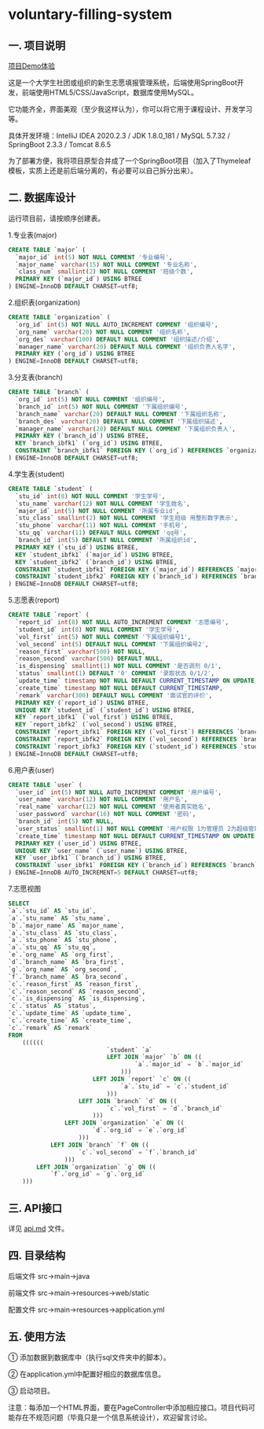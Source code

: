 # voluntary-filling-system
## 一. 项目说明

[项目Demo体验](https://www.515code.com/posts/t6po20qr/)

这是一个大学生社团或组织的新生志愿填报管理系统，后端使用SpringBoot开发，前端使用HTML5/CSS/JavaScript，数据库使用MySQL。

它功能齐全，界面美观（至少我这样认为），你可以将它用于课程设计、开发学习等。

具体开发环境：IntelliJ IDEA 2020.2.3 / JDK 1.8.0_181 / MySQL 5.7.32 / SpringBoot 2.3.3 / Tomcat 8.6.5

为了部署方便，我将项目原型合并成了一个SpringBoot项目（加入了Thymeleaf模板，实质上还是前后端分离的，有必要可以自己拆分出来）。

## 二. 数据库设计

运行项目前，请按顺序创建表。

1.专业表(major)

```sql
CREATE TABLE `major` (
  `major_id` int(5) NOT NULL COMMENT '专业编号',
  `major_name` varchar(15) NOT NULL COMMENT '专业名称',
  `class_num` smallint(2) NOT NULL COMMENT '班级个数',
  PRIMARY KEY (`major_id`) USING BTREE
) ENGINE=InnoDB DEFAULT CHARSET=utf8;
```

2.组织表(organization)

````sql
CREATE TABLE `organization` (
  `org_id` int(5) NOT NULL AUTO_INCREMENT COMMENT '组织编号',
  `org_name` varchar(20) NOT NULL COMMENT '组织名称',
  `org_des` varchar(100) DEFAULT NULL COMMENT '组织描述/介绍',
  `manager_name` varchar(20) DEFAULT NULL COMMENT '组织负责人名字',
  PRIMARY KEY (`org_id`) USING BTREE
) ENGINE=InnoDB DEFAULT CHARSET=utf8;
````

3.分支表(branch)

```sql
CREATE TABLE `branch` (
  `org_id` int(5) NOT NULL COMMENT '组织编号',
  `branch_id` int(5) NOT NULL COMMENT '下属组织编号',
  `branch_name` varchar(20) DEFAULT NULL COMMENT '下属组织名称',
  `branch_des` varchar(20) DEFAULT NULL COMMENT '下属组织描述',
  `manager_name` varchar(20) DEFAULT NULL COMMENT '下属组织负责人',
  PRIMARY KEY (`branch_id`) USING BTREE,
  KEY `branch_ibfk1` (`org_id`) USING BTREE,
  CONSTRAINT `branch_ibfk1` FOREIGN KEY (`org_id`) REFERENCES `organization` (`org_id`) ON UPDATE CASCADE
) ENGINE=InnoDB DEFAULT CHARSET=utf8;
```

4.学生表(student)

```sql
CREATE TABLE `student` (
  `stu_id` int(8) NOT NULL COMMENT '学生学号',
  `stu_name` varchar(12) NOT NULL COMMENT '学生姓名',
  `major_id` int(5) NOT NULL COMMENT '所属专业id',
  `stu_class` smallint(2) NOT NULL COMMENT '学生班级 用整形数字表示',
  `stu_phone` varchar(11) NOT NULL COMMENT '手机号',
  `stu_qq` varchar(11) DEFAULT NULL COMMENT 'qq号',
  `branch_id` int(5) DEFAULT NULL COMMENT '所属组织id',
  PRIMARY KEY (`stu_id`) USING BTREE,
  KEY `student_ibfk1` (`major_id`) USING BTREE,
  KEY `student_ibfk2` (`branch_id`) USING BTREE,
  CONSTRAINT `student_ibfk1` FOREIGN KEY (`major_id`) REFERENCES `major` (`major_id`) ON UPDATE CASCADE,
  CONSTRAINT `student_ibfk2` FOREIGN KEY (`branch_id`) REFERENCES `branch` (`branch_id`) ON UPDATE CASCADE
) ENGINE=InnoDB DEFAULT CHARSET=utf8;
```

5.志愿表(report)

```sql
CREATE TABLE `report` (
  `report_id` int(8) NOT NULL AUTO_INCREMENT COMMENT '志愿编号',
  `student_id` int(8) NOT NULL COMMENT '学生学号',
  `vol_first` int(5) NOT NULL COMMENT '下属组织编号1',
  `vol_second` int(5) DEFAULT NULL COMMENT '下属组织编号2',
  `reason_first` varchar(500) NOT NULL,
  `reason_second` varchar(500) DEFAULT NULL,
  `is_dispensing` smallint(1) NOT NULL COMMENT '是否调剂 0/1',
  `status` smallint(1) DEFAULT '0' COMMENT '录取状态 0/1/2',
  `update_time` timestamp NOT NULL DEFAULT CURRENT_TIMESTAMP ON UPDATE CURRENT_TIMESTAMP,
  `create_time` timestamp NOT NULL DEFAULT CURRENT_TIMESTAMP,
  `remark` varchar(300) DEFAULT NULL COMMENT '面试官的评价',
  PRIMARY KEY (`report_id`) USING BTREE,
  UNIQUE KEY `student_id` (`student_id`) USING BTREE,
  KEY `report_ibfk1` (`vol_first`) USING BTREE,
  KEY `report_ibfk2` (`vol_second`) USING BTREE,
  CONSTRAINT `report_ibfk1` FOREIGN KEY (`vol_first`) REFERENCES `branch` (`branch_id`) ON UPDATE CASCADE,
  CONSTRAINT `report_ibfk2` FOREIGN KEY (`vol_second`) REFERENCES `branch` (`branch_id`) ON UPDATE CASCADE,
  CONSTRAINT `report_ibfk3` FOREIGN KEY (`student_id`) REFERENCES `student` (`stu_id`) ON UPDATE CASCADE
) ENGINE=InnoDB DEFAULT CHARSET=utf8;
```

6.用户表(user)

```sql
CREATE TABLE `user` (
  `user_id` int(5) NOT NULL AUTO_INCREMENT COMMENT '用户编号',
  `user_name` varchar(12) NOT NULL COMMENT '用户名',
  `real_name` varchar(12) NOT NULL COMMENT '使用者真实姓名',
  `user_password` varchar(16) NOT NULL COMMENT '密码',
  `branch_id` int(5) NOT NULL,
  `user_status` smallint(1) NOT NULL COMMENT '用户权限 1为管理员 2为超级管理员',
  `create_time` timestamp NOT NULL DEFAULT CURRENT_TIMESTAMP ON UPDATE CURRENT_TIMESTAMP,
  PRIMARY KEY (`user_id`) USING BTREE,
  UNIQUE KEY `user_name` (`user_name`) USING BTREE,
  KEY `user_ibfk1` (`branch_id`) USING BTREE,
  CONSTRAINT `user_ibfk1` FOREIGN KEY (`branch_id`) REFERENCES `branch` (`branch_id`) ON UPDATE CASCADE
) ENGINE=InnoDB AUTO_INCREMENT=5 DEFAULT CHARSET=utf8;
```

7.志愿视图

```sql
SELECT
`a`.`stu_id` AS `stu_id`,
`a`.`stu_name` AS `stu_name`,
`b`.`major_name` AS `major_name`,
`a`.`stu_class` AS `stu_class`,
`a`.`stu_phone` AS `stu_phone`,
`a`.`stu_qq` AS `stu_qq`,
`e`.`org_name` AS `org_first`,
`d`.`branch_name` AS `bra_first`,
`g`.`org_name` AS `org_second`,
`f`.`branch_name` AS `bra_second`,
`c`.`reason_first` AS `reason_first`,
`c`.`reason_second` AS `reason_second`,
`c`.`is_dispensing` AS `is_dispensing`,
`c`.`status` AS `status`,
`c`.`update_time` AS `update_time`,
`c`.`create_time` AS `create_time`,
`c`.`remark` AS `remark` 
FROM
	((((((
							`student` `a`
							LEFT JOIN `major` `b` ON ((
									`a`.`major_id` = `b`.`major_id` 
								)))
						LEFT JOIN `report` `c` ON ((
								`a`.`stu_id` = `c`.`student_id` 
							)))
					LEFT JOIN `branch` `d` ON ((
							`c`.`vol_first` = `d`.`branch_id` 
						)))
				LEFT JOIN `organization` `e` ON ((
						`d`.`org_id` = `e`.`org_id` 
					)))
			LEFT JOIN `branch` `f` ON ((
					`c`.`vol_second` = `f`.`branch_id` 
				)))
		LEFT JOIN `organization` `g` ON ((
			`f`.`org_id` = `g`.`org_id` 
	)))
```

## 三. API接口

详见 [api.md](./api.md) 文件。

## 四. 目录结构

后端文件 src->main->java

前端文件 src->main->resources->web/static

配置文件 src->main->resources->application.yml

## 五. 使用方法

① 添加数据到数据库中（执行sql文件夹中的脚本）。

② 在application.yml中配置好相应的数据库信息。

③ 启动项目。

注意：每添加一个HTML界面，要在PageController中添加相应接口。项目代码可能存在不规范问题（毕竟只是一个信息系统设计），欢迎留言讨论。